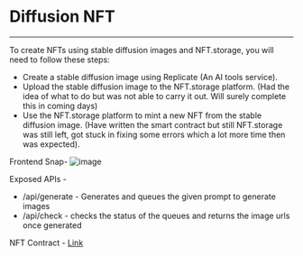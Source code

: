 # Diffusion NFT

---

To create NFTs using stable diffusion images and NFT.storage, you will need to follow these steps:

- Create a stable diffusion image using Replicate (An AI tools service).
- Upload the stable diffusion image to the NFT.storage platform. (Had the idea of what to do but was not able to carry it out. Will surely complete this in coming days)
- Use the NFT.storage platform to mint a new NFT from the stable diffusion image. (Have written the smart contract but still NFT.storage was still left, got stuck in fixing some errors which a lot more time then was expected).

Frontend Snap-
![image](https://user-images.githubusercontent.com/76066586/205475883-a59e8f6a-22e2-493a-974e-527d29c7ab2e.png)


Exposed APIs -

- /api/generate - Generates and queues the given prompt to generate images
- /api/check - checks the status of the queues and returns the image urls once generated

NFT Contract - [Link](packages/backend/contracts/DiffusionNFT.sol)
